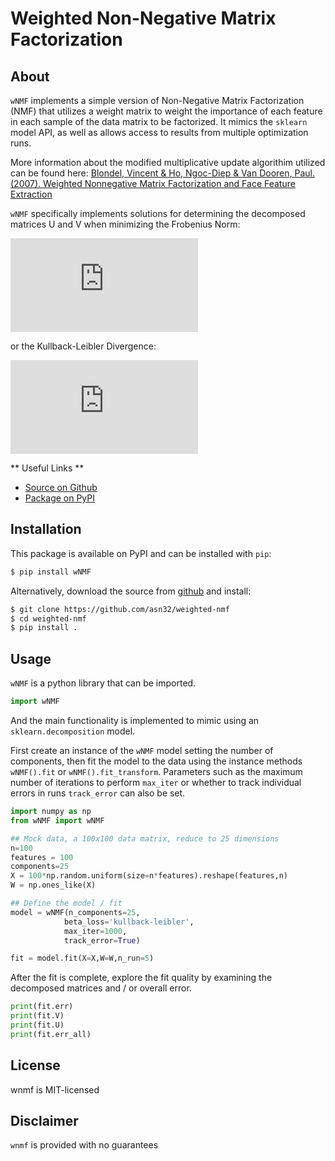 # Weighted Non-Negative Matrix Factorization

## About
`wNMF` implements a simple version of Non-Negative Matrix Factorization (NMF) that utilizes a weight matrix to weight the importance of each feature in each sample of the data matrix to be factorized. It mimics the `sklearn` model API, as well as allows access to results from multiple optimization runs.  

More information about the modified multiplicative update algorithim utilized can be found here:
[Blondel, Vincent & Ho, Ngoc-Diep & Van Dooren, Paul. (2007). Weighted Nonnegative Matrix Factorization and Face Feature Extraction](https://pdfs.semanticscholar.org/e20e/98642009f13686a540c193fdbce2d509c3b8.pdf) 

`wNMF` specifically implements solutions for determining the decomposed matrices U and V when minimizing the Frobenius Norm:


![equation](http://www.sciweavers.org/tex2img.php?eq=%5Cfrac%7B1%7D%7B2%7D%20%5C%7C%20X%20-%20UV%20%5C%7C%5E%7B2%7D_W%20%3D%20%5Cfrac%7B1%7D%7B2%7D%5Csum_%7Bij%7D%5E%7B%7D%20%28%20W%20%5Codot%20%28X%20-%20UV%29%20%5Codot%20%28X-UV%29%29_%7Bij%7D&bc=White&fc=Black&im=jpg&fs=18&ff=modern&edit=)

or the Kullback-Leibler Divergence:

![equation](http://www.sciweavers.org/tex2img.php?eq=D%28X%20%20%5Cparallel%20UV%29%20%3D%20%5Csum_%7Bij%7D%5E%7B%7D%20%28%20X%20%5Codot%20%5Clog%5Cfrac%7BX%7D%7BUV%7D%20-%20X%20%2B%20UV%29_%7Bij%7D&bc=White&fc=Black&im=jpg&fs=18&ff=modern&edit=)


** Useful Links **
- [Source on Github](https://github.com/asn32/weighted-nmf)
- [Package on PyPI](https://pypi.org/project/weighted-nmf/)

## Installation
This package is available on PyPI and can be installed with `pip`:
```bash
$ pip install wNMF
```

Alternatively, download the source from [github](https://github.com/asn32/weighted-nmf) and install:
```bash
$ git clone https://github.com/asn32/weighted-nmf
$ cd weighted-nmf
$ pip install .
```

## Usage
`wNMF` is a python library that can be imported.
```python
import wNMF
```
And the main functionality is implemented to mimic using an `sklearn.decomposition` model. 

First create an instance of the `wNMF` model setting the number of components, then fit the model to the data using the instance methods `wNMF().fit` or `wNMF().fit_transform`.
Parameters such as the maximum number of iterations to perform `max_iter` or whether to track individual errors in runs `track_error` can also be set.
```python
import numpy as np
from wNMF import wNMF

## Mock data, a 100x100 data matrix, reduce to 25 dimensions
n=100
features = 100
components=25
X = 100*np.random.uniform(size=n*features).reshape(features,n)
W = np.ones_like(X)

## Define the model / fit
model = wNMF(n_components=25,
            beta_loss='kullback-leibler',
            max_iter=1000,
            track_error=True)

fit = model.fit(X=X,W=W,n_run=5)
```

After the fit is complete, explore the fit quality by examining the decomposed matrices and / or overall error. 
```python
print(fit.err)
print(fit.V)
print(fit.U)
print(fit.err_all)
```

## License
wnmf is MIT-licensed

## Disclaimer
`wnmf` is provided with no guarantees

